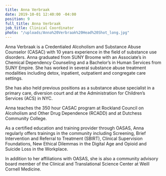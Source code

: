 ```yaml
---
title: Anna Verbraak
date: 2019-10-01 12:40:00 -04:00
position: 9
full_title: Anna Verbraak
job_title: Clinical Coordinator
photo: "/uploads/Anna%20Verbraak%20Head%20Shot_long.jpg"
---
```


Anna Verbraak is a Credentialed Alcoholism and Substance Abuse Counselor (CASAC) with 10 years experience in the field of substance use disorders. Anna graduated from SUNY Broome with an Associate’s in Chemical Dependency Counseling and a Bachelor’s in Human Services from SUNY Empire. She has worked in several substance abuse treatment modalities including detox, inpatient, outpatient and congregate care settings. 

She has also held previous positions as a substance abuse specialist in a primary care, diversion court and at the Administration  for Children’s Services (ACS) in NYC. 

Anna teaches the 350 hour CASAC program at Rockland Council on Alcoholism and Other Drug Dependence (RCADD) and at Dutchess Community College. 

As a certified education and training provider through OASAS, Anna regularly offers trainings in the community including Screening, Brief Intervention and Referral to Treatment (SBIRT), Clinical Supervision Foundations, New Ethical Dilemmas in the Digital Age and Opioid and Suicide Loss in the Workplace.  

In addition to her affiliations with OASAS, she is also a community advisory board member of the Clinical and Translational Science Center at Weill Cornell Medicine. 

